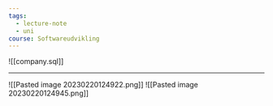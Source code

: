 ```yaml
---
tags:
  - lecture-note
  - uni
course: Softwareudvikling
---
```

![[company.sql]]
***

![[Pasted image 20230220124922.png]]
![[Pasted image 20230220124945.png]]
